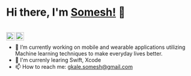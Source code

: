 # Hi there, I'm [Somesh!](https://someshgkale123.github.io) 👋

<br/>

  <a href="https://www.linkedin.com/in/somesh-kale/">
    <img align="left" alt="Somesh's LinkdeIN" width="22px" src="https://cdn.jsdelivr.net/npm/simple-icons@v3/icons/linkedin.svg" />
  </a>

<a href="https://leetcode.com/someshk12/">
  <img align="left" alt="Somesh's Leetcode" width="22px" src="https://cdn.jsdelivr.net/npm/simple-icons@v3/icons/leetcode.svg" />
</a>
<br />

- 🔭 I’m currently working on mobile and wearable applications utilizing Machine learning techniques to make everyday lives better.
- 🌱 I'm currenly learing Swift, Xcode
- 📫 How to reach me: gkale.somesh@gmail.com   
